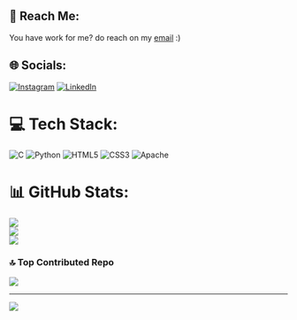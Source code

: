 
## 🤙 Reach Me:
You have work for me? do reach on my [email](mailto:raghavdixit.work@outlook.com) :)


## 🌐 Socials:
[![Instagram](https://img.shields.io/badge/Instagram-%23E4405F.svg?logo=Instagram&logoColor=white)](https://instagram.com/raghavdixit2006) [![LinkedIn](https://img.shields.io/badge/LinkedIn-%230077B5.svg?logo=linkedin&logoColor=white)](https://linkedin.com/in/raghavdixit2006) 

# 💻 Tech Stack:
![C](https://img.shields.io/badge/c-%2300599C.svg?style=flat-square&logo=c&logoColor=white) ![Python](https://img.shields.io/badge/python-3670A0?style=flat-square&logo=python&logoColor=ffdd54) ![HTML5](https://img.shields.io/badge/html5-%23E34F26.svg?style=flat-square&logo=html5&logoColor=white) ![CSS3](https://img.shields.io/badge/css3-%231572B6.svg?style=flat-square&logo=css3&logoColor=white) ![Apache](https://img.shields.io/badge/apache-%23D42029.svg?style=flat-square&logo=apache&logoColor=white)
# 📊 GitHub Stats:
![](https://github-readme-stats.vercel.app/api?username=raghavdixit-2006&theme=dark&hide_border=false&include_all_commits=false&count_private=true)<br/>
![](https://github-readme-streak-stats.herokuapp.com/?user=raghavdixit-2006&theme=dark&hide_border=false)<br/>
![](https://github-readme-stats.vercel.app/api/top-langs/?username=raghavdixit-2006&theme=dark&hide_border=false&include_all_commits=false&count_private=true&layout=compact)


### 🔝 Top Contributed Repo
![](https://github-contributor-stats.vercel.app/api?username=raghavdixit-2006&limit=5&theme=radical&combine_all_yearly_contributions=true)

---
[![](https://visitcount.itsvg.in/api?id=raghavdixit-2006&icon=0&color=0)](https://visitcount.itsvg.in)

<!-- Proudly created with GPRM ( https://gprm.itsvg.in ) -->

